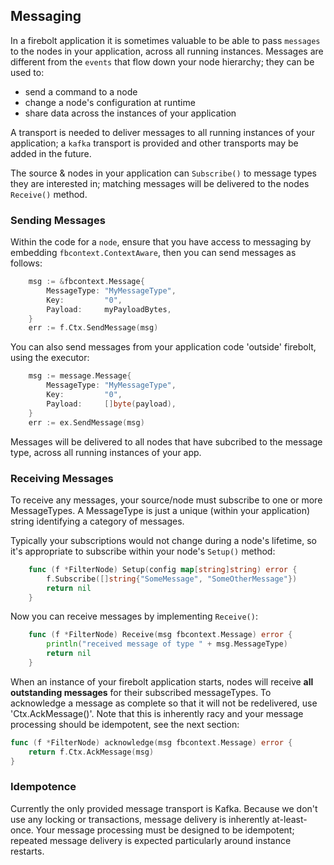 ## Messaging

In a firebolt application it is sometimes valuable to be able to pass `messages` to the nodes in your application, across
all running instances.   Messages are different from the `events` that flow down your node hierarchy; they can be used to:

* send a command to a node
* change a node's configuration at runtime
* share data across the instances of your application

A transport is needed to deliver messages to all running instances of your application; a `kafka` transport is provided and
other transports may be added in the future.

The source & nodes in your application can `Subscribe()` to message types they are interested in; matching messages will be
delivered to the nodes `Receive()` method.

### Sending Messages

Within the code for a `node`, ensure that you have access to messaging by embedding `fbcontext.ContextAware`, then you can
send messages as follows:

```go
    msg := &fbcontext.Message{
        MessageType: "MyMessageType",
        Key:         "0",
        Payload:     myPayloadBytes,
    }
    err := f.Ctx.SendMessage(msg)
```

You can also send messages from your application code 'outside' firebolt, using the executor:

```go
    msg := message.Message{
        MessageType: "MyMessageType",
        Key:         "0",
        Payload:     []byte(payload),
    }
    err := ex.SendMessage(msg)
```

Messages will be delivered to all nodes that have subcribed to the message type, across all running instances of your app.


### Receiving Messages

To receive any messages, your source/node must subscribe to one or more MessageTypes.   A MessageType is just a unique (within
your application) string identifying a category of messages.

Typically your subscriptions would not change during a node's lifetime, so it's appropriate to subscribe within your node's
`Setup()` method:

```go
    func (f *FilterNode) Setup(config map[string]string) error {
        f.Subscribe([]string{"SomeMessage", "SomeOtherMessage"})
        return nil
    }
```

Now you can receive messages by implementing `Receive()`:

```go
    func (f *FilterNode) Receive(msg fbcontext.Message) error {
        println("received message of type " + msg.MessageType)
        return nil
    }
```

When an instance of your firebolt application starts, nodes will receive **all outstanding messages** for their subscribed
messageTypes.   To acknowledge a message as complete so that it will not be redelivered, use 'Ctx.AckMessage()'.   Note that 
this is inherently racy and your message processing should be idempotent, see the next section:

```go
func (f *FilterNode) acknowledge(msg fbcontext.Message) error {
	return f.Ctx.AckMessage(msg)
}
```

### Idempotence

Currently the only provided message transport is Kafka.   Because we don't use any locking or transactions, message delivery
is inherently at-least-once.   Your message processing must be designed to be idempotent; repeated message delivery is
expected particularly around instance restarts.
